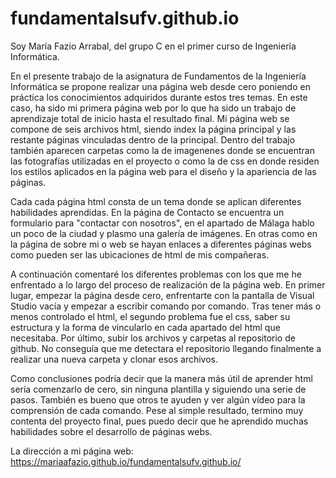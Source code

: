 # fundamentalsufv.github.io
Soy María Fazio Arrabal, del grupo C en el primer curso de Ingeniería Informática.

En el presente trabajo de la asignatura de Fundamentos de la Ingeniería Informática se propone realizar una página web desde cero poniendo en práctica los conocimientos adquiridos durante estos tres temas. En este caso, ha sido mi primera página web por lo que ha sido un trabajo de aprendizaje total de inicio hasta el resultado final. Mi página web se compone de seis archivos html, siendo index la página principal y las restante páginas vinculadas dentro de la principal. Dentro del trabajo también aparecen carpetas como la de imagenenes donde se encuentran las fotografías utilizadas en el proyecto o como la de css en donde residen los estilos aplicados en la página web para el diseño y la apariencia de las páginas. 

Cada cada página html consta de un tema donde se aplican diferentes habilidades aprendidas. En la página de Contacto se encuentra un formulario para "contactar con nosotros", en el apartado de Málaga hablo un poco de la ciudad y plasmo una galería de imágenes. En otras como en la página de sobre mi o web se hayan enlaces a diferentes páginas webs como pueden ser las ubicaciones de html de mis compañeras. 

A continuación comentaré los diferentes problemas con los que me he enfrentado a lo largo del proceso de realización de la página web. En primer lugar, empezar la página desde cero, enfrentarte con la pantalla de Visual Studio vacía y empezar a escribir comando por comando. Tras tener más o menos controlado el html, el segundo problema fue el css, saber su estructura y la forma de vincularlo en cada apartado del html que necesitaba. Por último, subir los archivos y carpetas al repositorio de github. No conseguía que me detectara el repositorio llegando finalmente a realizar una nueva carpeta y clonar esos archivos. 

Como conclusiones podría decir que la manera más útil de aprender html sería comenzarlo de cero, sin ninguna plantilla y siguiendo una serie de pasos. También es bueno que otros te ayuden y ver algún vídeo para la comprensión de cada comando. Pese al simple resultado, termino muy contenta del proyecto final, pues puedo decir que he aprendido muchas habilidades sobre el desarrollo de páginas webs. 

La dirección a mi página web: https://mariaafazio.github.io/fundamentalsufv.github.io/ 
